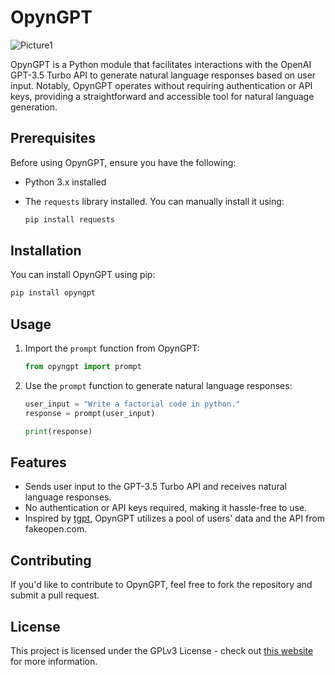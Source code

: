 # OpynGPT

![Picture1](https://github.com/anxkhn/OpynGPT/assets/83116240/be25ef97-9e61-42a4-bc2f-38cfecfc5c4c)

OpynGPT is a Python module that facilitates interactions with the OpenAI GPT-3.5 Turbo API to generate natural language responses based on user input. Notably, OpynGPT operates without requiring authentication or API keys, providing a straightforward and accessible tool for natural language generation.

## Prerequisites

Before using OpynGPT, ensure you have the following:

- Python 3.x installed
- The `requests` library installed. You can manually install it using:

  ```bash
  pip install requests
  ```

## Installation

You can install OpynGPT using pip:

```bash
pip install opyngpt
```

## Usage

1. Import the `prompt` function from OpynGPT:

   ```python
   from opyngpt import prompt
   ```

2. Use the `prompt` function to generate natural language responses:

   ```python
   user_input = "Write a factorial code in python."
   response = prompt(user_input)

   print(response)
   ```

## Features

- Sends user input to the GPT-3.5 Turbo API and receives natural language responses.
- No authentication or API keys required, making it hassle-free to use.
- Inspired by [tgpt](https://github.com/aandrew-me/tgpt/), OpynGPT utilizes a pool of users' data and the API from fakeopen.com.

## Contributing

If you'd like to contribute to OpynGPT, feel free to fork the repository and submit a pull request.

## License

This project is licensed under the GPLv3 License - check out [this website](https://www.tldrlegal.com/license/gnu-general-public-license-v3-gpl-3) for more information.
